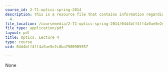 ```yaml
---
course_id: 2-71-optics-spring-2014
description: This is a resource file that contains information regarding optics lecture
  4.
file_location: /coursemedia/2-71-optics-spring-2014/04d4bff4ff4a9ae5e2c8ba7500905557_MIT2_71S14_lec4_notes.pdf
file_type: application/pdf
layout: pdf
title: Optics, Lecture 4
type: course
uid: 04d4bff4ff4a9ae5e2c8ba7500905557

---
```

None